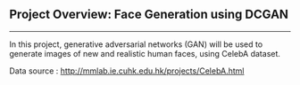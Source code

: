 ## Project Overview: Face Generation using DCGAN

-----------------------------------------------------------------------------------

In this project, generative adversarial networks (GAN) will be used to generate images of new and realistic human faces, using CelebA dataset.

Data source : http://mmlab.ie.cuhk.edu.hk/projects/CelebA.html
